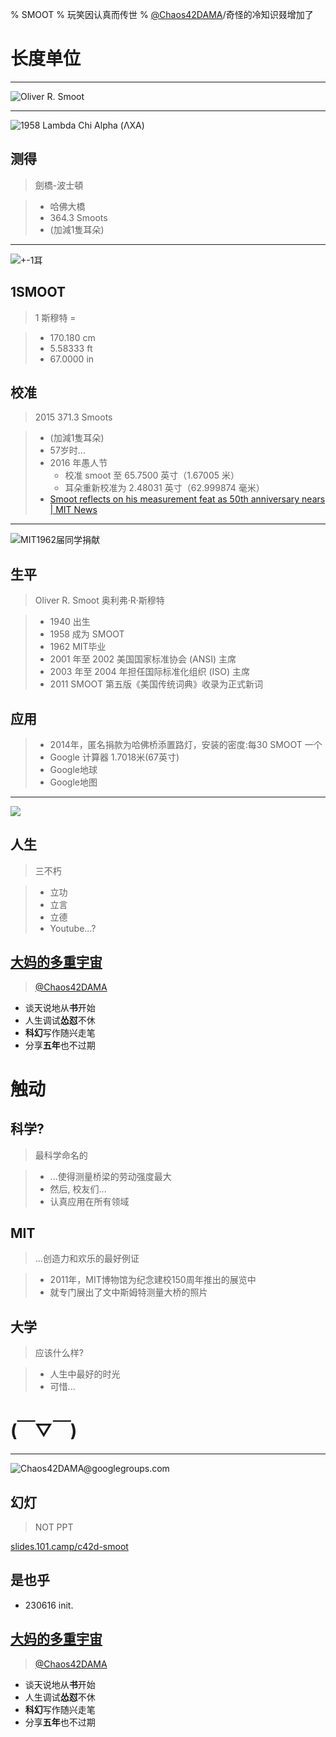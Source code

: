 % SMOOT
% 玩笑因认真而传世
% [@Chaos42DAMA](https://www.youtube.com/@Chaos42DAMA)/奇怪的冷知识叕增加了

# 长度单位

-------

![Oliver R. Smoot](https://ipic.zoomquiet.top/2023-06-16-zshot%202023-06-16%2014.52.50.jpg!/fh/620)


-------

![1958 Lambda Chi Alpha (ΛΧΑ)](https://ipic.zoomquiet.top/2023-06-16-zshot%202023-06-16%2014.56.39.jpg!/fh/620)

## 测得
> 劍橋-波士頓

>- 哈佛大橋
>- 364.3 Smoots 
>- (加減1隻耳朵)


-------

![+-1耳](https://ipic.zoomquiet.top/2023-06-16-zshot%202023-06-16%2015.01.02.jpg)

## 1SMOOT
> 1 斯穆特 =

>- 170.180 cm
>- 5.58333 ft
>- 67.0000 in

## 校准
> 2015 371.3 Smoots 

>- (加減1隻耳朵)
>- 57岁时...
>- 2016 年愚人节
>    + 校准 smoot 至 65.7500 英寸（1.67005 米）
>    + 耳朵重新校准为 2.48031 英寸（62.999874 毫米）
>- [Smoot reflects on his measurement feat as 50th anniversary nears \| MIT News ](https://news.mit.edu/2008/smoot-tt0924)


-------

![MIT1962届同学捐献](https://ipic.zoomquiet.top/2023-06-16-zshot%202023-06-16%2015.24.06.jpg)

## 生平
> Oliver R. Smoot 奥利弗·R·斯穆特

>- 1940 出生
>- 1958 成为 SMOOT
>- 1962 MIT毕业
>- 2001 年至 2002 美国国家标准协会 (ANSI) 主席
>- 2003 年至 2004 年担任国际标准化组织 (ISO) 主席
>- 2011 SMOOT 第五版《美国传统词典》收录为正式新词

## 应用

>- 2014年，匿名捐款为哈佛桥添置路灯，安装的密度:每30 SMOOT 一个
>- Google 计算器 1.7018米(67英寸)
>- Google地球
>- Google地图


-------

![](https://ipic.zoomquiet.top/2023-06-16-zshot%202023-06-16%2015.16.42.jpg!/fh/620)

## 人生
> 三不朽

>- 立功
>- 立言
>- 立德
>- Youtube...?

## [大妈的多重宇宙](https://www.youtube.com/@Chaos42DAMA)
> [@Chaos42DAMA](https://www.youtube.com/@Chaos42DAMA)

- 谈天说地从**书**开始
- 人生调试**怂怼**不休
- **科幻**写作随兴走笔
- 分享**五年**也不过期

# 触动


## 科学?
> 最科学命名的

>- ...使得测量桥梁的劳动强度最大
>- 然后, 校友们...
>- 认真应用在所有领域

## MIT
> ...创造力和欢乐的最好例证


>- 2011年，MIT博物馆为纪念建校150周年推出的展览中
>- 就专门展出了文中斯姆特测量大桥的照片

## 大学
> 应该什么样?

>- 人生中最好的时光
>- 可惜...

# (￣▽￣)

-------

![Chaos**42**DAMA@**g**oo**g**le**g**roup**s**.com](http://org.up.zoomquiet.top/omc/res/KEEP/kcn_ask-dama.jpg!/fh/420)

## 幻灯
> NOT PPT

[slides.101.camp/c42d-smoot](https://slides.101.camp/c42d-smoot.html)

## 是也乎


- 230616 init.

## [大妈的多重宇宙](https://www.youtube.com/@Chaos42DAMA)
> [@Chaos42DAMA](https://www.youtube.com/@Chaos42DAMA)

- 谈天说地从**书**开始
- 人生调试**怂怼**不休
- **科幻**写作随兴走笔
- 分享**五年**也不过期

